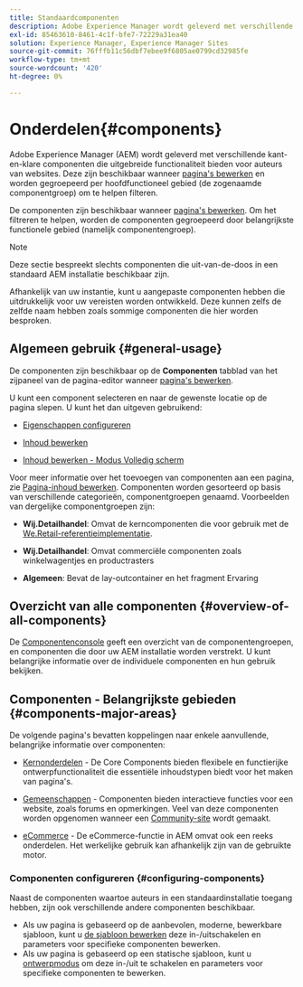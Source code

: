 ```yaml
---
title: Standaardcomponenten
description: Adobe Experience Manager wordt geleverd met verschillende kant-en-klare componenten die uitgebreide functionaliteit bieden voor auteurs van websites.
exl-id: 85463610-8461-4c1f-bfe7-72229a31ea40
solution: Experience Manager, Experience Manager Sites
source-git-commit: 76fffb11c56dbf7ebee9f6805ae0799cd32985fe
workflow-type: tm+mt
source-wordcount: '420'
ht-degree: 0%

---
```


# Onderdelen{#components}

Adobe Experience Manager (AEM) wordt geleverd met verschillende kant-en-klare componenten die uitgebreide functionaliteit bieden voor auteurs van websites. Deze zijn beschikbaar wanneer [pagina&#39;s bewerken](/help/sites-authoring/editing-content.md) en worden gegroepeerd per hoofdfunctioneel gebied (de zogenaamde componentgroep) om te helpen filteren.

De componenten zijn beschikbaar wanneer [pagina&#39;s bewerken](/help/sites-authoring/editing-content.md). Om het filtreren te helpen, worden de componenten gegroepeerd door belangrijkste functionele gebied (namelijk componentengroep).

>[!NOTE]
>
>Deze sectie bespreekt slechts componenten die uit-van-de-doos in een standaard AEM installatie beschikbaar zijn.
>
>Afhankelijk van uw instantie, kunt u aangepaste componenten hebben die uitdrukkelijk voor uw vereisten worden ontwikkeld. Deze kunnen zelfs de zelfde naam hebben zoals sommige componenten die hier worden besproken.

## Algemeen gebruik {#general-usage}

De componenten zijn beschikbaar op de **Componenten** tabblad van het zijpaneel van de pagina-editor wanneer [pagina&#39;s bewerken](/help/sites-authoring/editing-content.md).

U kunt een component selecteren en naar de gewenste locatie op de pagina slepen. U kunt het dan uitgeven gebruikend:

* [Eigenschappen configureren](/help/sites-authoring/editing-page-properties.md)
* [Inhoud bewerken](/help/sites-authoring/editing-content.md)

* [Inhoud bewerken - Modus Volledig scherm](/help/sites-authoring/editing-content.md#edit-content-full-screen-mode)

Voor meer informatie over het toevoegen van componenten aan een pagina, zie [Pagina-inhoud bewerken](/help/sites-authoring/editing-content.md).
Componenten worden gesorteerd op basis van verschillende categorieën, componentgroepen genaamd. Voorbeelden van dergelijke componentgroepen zijn:

* **Wij.Detailhandel**: Omvat de kerncomponenten die voor gebruik met de [We.Retail-referentieimplementatie](/help/sites-developing/we-retail.md).

* **Wij.Detailhandel**: Omvat commerciële componenten zoals winkelwagentjes en productrasters

* **Algemeen**: Bevat de lay-outcontainer en het fragment Ervaring

## Overzicht van alle componenten {#overview-of-all-components}

De [Componentenconsole](/help/sites-authoring/default-components-console.md) geeft een overzicht van de componentengroepen, en componenten die door uw AEM installatie worden verstrekt. U kunt belangrijke informatie over de individuele componenten en hun gebruik bekijken.

## Componenten - Belangrijkste gebieden {#components-major-areas}

De volgende pagina&#39;s bevatten koppelingen naar enkele aanvullende, belangrijke informatie over componenten:

* [Kernonderdelen](https://experienceleague.adobe.com/docs/experience-manager-core-components/using/introduction.html) - De Core Components bieden flexibele en functierijke ontwerpfunctionaliteit die essentiële inhoudstypen biedt voor het maken van pagina&#39;s.

* [Gemeenschappen](/help/communities/author-communities.md) - Componenten bieden interactieve functies voor een website, zoals forums en opmerkingen. Veel van deze componenten worden opgenomen wanneer een [Community-site](/help/communities/overview.md) wordt gemaakt.

* [eCommerce](/help/commerce/cif-classic/administering/ecommerce.md) - De eCommerce-functie in AEM omvat ook een reeks onderdelen. Het werkelijke gebruik kan afhankelijk zijn van de gebruikte motor.

### Componenten configureren {#configuring-components}

Naast de componenten waartoe auteurs in een standaardinstallatie toegang hebben, zijn ook verschillende andere componenten beschikbaar.

* Als uw pagina is gebaseerd op de aanbevolen, moderne, bewerkbare sjabloon, kunt u [de sjabloon bewerken](/help/sites-authoring/templates.md) deze in-/uitschakelen en parameters voor specifieke componenten bewerken.
* Als uw pagina is gebaseerd op een statische sjabloon, kunt u [ontwerpmodus](/help/sites-authoring/default-components-designmode.md#enable-disable-components) om deze in-/uit te schakelen en parameters voor specifieke componenten te bewerken.
